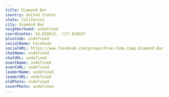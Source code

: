 ```yaml
---
title: Diamond Bar
country: United States
state: California
city: Diamond Bar
neighborhood: undefined
coordinates: 34.028623, -117.810337
plusCode: undefined
socialName: Facebook
socialURL: https://www.facebook.com/groups/Free.Code.Camp.Diamond.Bar
chatName: undefined
chatURL: undefined
eventName: undefined
eventURL: undefined
leaderName: undefined
leaderURL: undefined
oldPhoto: undefined
coverPhoto: undefined
---
```

